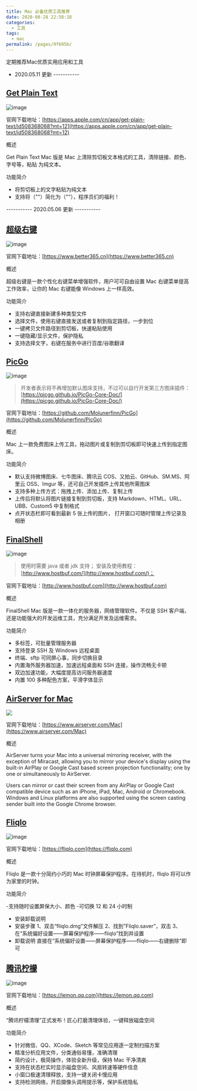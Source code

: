 ```yaml
---
title: Mac 必备优质工具推荐
date: 2020-08-28 22:58:18
categories: 
  - 工具
tags: 
  - mac
permalink: /pages/9f695b/
---
```


定期推荐Mac优质实用应用和工具

<!-- more -->

- 2020.05.11 更新 -----------

## [Get Plain Text](https://apps.apple.com/cn/app/get-plain-text/id508368068?mt=12)

![image](https://static.itzhangbao.com/img/1240.jpeg)

官网下载地址：[https://apps.apple.com/cn/app/get-plain-text/id508368068?mt=12](https://apps.apple.com/cn/app/get-plain-text/id508368068?mt=12)

概述

Get Plain Text Mac 版是 Mac 上清除剪切板文本格式的工具，清除链接、颜色、字号等，粘贴
为纯文本。

功能简介

- 将剪切板上的文字粘贴为纯文本
- 支持将（""）简化为（""），程序员们的福利！

----------- 2020.05.06 更新 -----------

## [超级右键](https://www.better365.cn)

![image](https://static.itzhangbao.com/img/1240-20200903004431063.jpeg)

官网下载地址：[https://www.better365.cn](https://www.better365.cn)

概述

超级右键是一款个性化右键菜单增强软件，用户可可自由设置 Mac 右键菜单提高工作效率，让你的 Mac 右键能像 Windows 上一样高效。

功能简介

- 支持右键直接新建多种类型文件
- 选择文件，使用右键直接发送或者复制到指定路径，一步到位
- 一键拷贝文件路径到剪切板，快速粘贴使用
- 一键隐藏/显示文件，保护隐私
- 支持选择文字，右键在服务中进行百度/谷歌翻译

## [PicGo](https://github.com/Molunerfinn/PicGo)

![image](https://static.itzhangbao.com/img/1240-20200903004439407.jpeg)

> 开发者表示将不再增加默认图床支持，不过可以自行开发第三方图床插件：[https://picgo.github.io/PicGo-Core-Doc/](https://picgo.github.io/PicGo-Core-Doc/)

官网下载地址：[https://github.com/Molunerfinn/PicGo](https://github.com/Molunerfinn/PicGo)

概述

Mac 上一款免费图床上传工具，拖动图片或复制到剪切板即可快速上传到指定图床。

功能简介

- 默认支持微博图床、七牛图床、腾讯云 COS、又拍云、GitHub、SM.MS、阿里云 OSS、Imgur 等，还可自己开发插件上传其他所需图床
- 支持多种上传方式：拖拽上传、添加上传、复制上传
- 上传后将默认将图片链接复制到剪切板，支持 Markdown、HTML、URL、UBB、Custom5 中复制格式
- 点开状态栏即可看到最新 5 张上传的图片， 打开窗口可随时管理上传记录及相册

## [FinalShell](http://www.hostbuf.com)

![image](https://static.itzhangbao.com/img/1240-20200903004445331.jpeg)

> 使用时需要 java 或者 jdk 支持；
> 安装及使用教程： [http://www.hostbuf.com/](http://www.hostbuf.com/)；

官网下载地址：[http://www.hostbuf.com](http://www.hostbuf.com)

概述

FinalShell Mac 版是一款一体化的服务器，网络管理软件。不仅是 SSH 客户端，还是功能强大的开发运维工具，充分满足开发及运维需求。

功能简介

- 多标签，可批量管理服务器
- 支持登录 SSH 及 Windows 远程桌面
- 终端、sftp 可同屏心事，同步切换目录
- 内置海外服务器加速，加速远程桌面和 SSH 连接，操作流畅无卡顿
- 双边加速功能，大幅度提高访问服务器速度
- 内置 100 多种配色方案，平滑字体显示

## [AirServer for Mac](https://www.airserver.com/Mac)

![](https://static.itzhangbao.com/img/1200.jpeg)

官网下载地址：[https://www.airserver.com/Mac](https://www.airserver.com/Mac)

概述

AirServer turns your Mac into a universal mirroring receiver, with the exception of Miracast, allowing you to mirror your device's display using the built-in AirPlay or Google Cast based screen projection functionality; one by one or simultaneously to AirServer.

Users can mirror or cast their screen from any AirPlay or Google Cast compatible device such as an iPhone, iPad, Mac, Android or Chromebook. Windows and Linux platforms are also supported using the screen casting sender built into the Google Chrome browser.

## [Fliqlo](https://fliqlo.com)

![image](https://static.itzhangbao.com/img/1240-8798798797.png)

官网下载地址：[https://fliqlo.com](https://fliqlo.com)

概述

Fliqlo 是一款十分简约小巧的 Mac 时钟屏幕保护程序。在待机时，fliqlo 将可以作为家里的时钟。

功能简介

-支持随时设置屏保大小、颜色 -可切换 12 和 24 小时制

- 安装卸载说明
- 安装步骤
  1、双击“fliqlo.dmg”文件解压
  2、找到”Fliqlo.saver”，双击
  3、在“系统偏好设置——屏幕保护程序——fliqlo”找到并设置
- 卸载说明
  直接在“系统偏好设置——屏幕保护程序——fliqlo——右键删除”即可

## [腾讯柠檬](https://lemon.qq.com)

![image](https://static.itzhangbao.com/img/1240-20200903004655177.png)

官网下载地址：[https://lemon.qq.com](https://lemon.qq.com)

概述

“腾讯柠檬清理”正式发布！匠心打磨清理体验，一键释放磁盘空间

功能简介

- 针对微信、QQ、XCode、Sketch 等常见应用逐一定制扫描方案
- 精准分析应用文件，分类通俗易懂，准确清理
- 简约设计，极简操作，体验全新升级，保持 Mac 干净清爽
- 支持在状态栏实时显示磁盘空间、风扇转速等硬件信息
- 小窗口极速清理释放，支持一键关闭卡慢应用
- 支持检测网络，开启摄像头调用提示等，保护系统隐私
